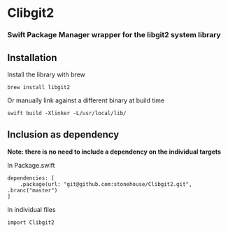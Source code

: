 # Clibgit2
### Swift Package Manager wrapper for the libgit2 system library

## Installation
Install the library with brew
```
brew install libgit2
```
Or manually link against a different binary at build time
```
swift build -Xlinker -L/usr/local/lib/
```

## Inclusion as dependency
**Note: there is no need to include a dependency on the individual targets**

In Package.swift
```
dependencies: [
	.package(url: "git@github.com:stonehouse/Clibgit2.git", .branc("master")
]
```
In individual files
```
import Clibgit2
```
